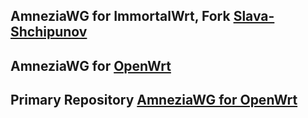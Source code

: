 AmneziaWG for ImmortalWrt, Fork [Slava-Shchipunov](https://github.com/Slava-Shchipunov/awg-openwrt)
----------------------------------------------
AmneziaWG for [OpenWrt](https://github.com/samara1531/awg-openwrt/releases)
-----------------------
Primary Repository [AmneziaWG for OpenWrt](https://github.com/amnezia-vpn/amneziawg-openwrt)
--------------------------

